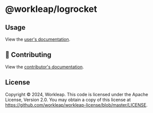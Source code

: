 # @workleap/logrocket

## Usage

View the [user's documentation](https://workleap.github.io/wl-telemetry/).

## 🤝 Contributing

View the [contributor's documentation](../../CONTRIBUTING.md).

## License

Copyright © 2024, Workleap. This code is licensed under the Apache License, Version 2.0. You may obtain a copy of this license at https://github.com/workleap/workleap-license/blob/master/LICENSE.
